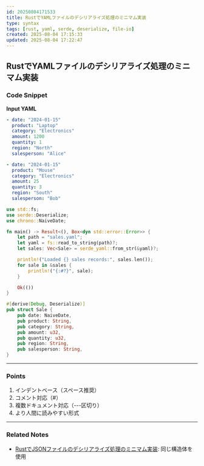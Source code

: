 ```yaml
---
id: 20250804171533
title: RustでYAMLファイルのデシリアライズ処理のミニマム実装
type: syntax
tags: [rust, yaml, serde, deserialize, file-io]
created: 2025-08-04 17:15:33
updated: 2025-08-04 17:22:47
---
```


## RustでYAMLファイルのデシリアライズ処理のミニマム実装

### Code Snippet

**Input YAML**

```yaml
- date: "2024-01-15"
  product: "Laptop"
  category: "Electronics"
  amount: 1200
  quantity: 1
  region: "North"
  salesperson: "Alice"

- date: "2024-01-15"
  product: "Mouse"
  category: "Electronics"
  amount: 25
  quantity: 3
  region: "South"
  salesperson: "Bob"
```

```rust
use std::fs;
use serde::Deserialize;
use chrono::NaiveDate;

fn main() -> Result<(), Box<dyn std::error::Error>> {
    let path = "sales.yaml";
    let yaml = fs::read_to_string(path)?;
    let sales: Vec<Sale> = serde_yaml::from_str(&yaml)?;

    println!("Loaded {} sales records:", sales.len());
    for sale in &sales {
        println!("{:#?}", sale);
    }

    Ok(())
}

#[derive(Debug, Deserialize)]
pub struct Sale {
    pub date: NaiveDate,
    pub product: String,
    pub category: String,
    pub amount: u32,
    pub quantity: u32,
    pub region: String,
    pub salesperson: String,
}
```

---

### Points

1. インデントベース（スペース推奨）
2. コメント対応（#）
3. 複数ドキュメント対応（---区切り）
4. より人間に読みやすい形式

---

### Related Notes

- [RustでJSONファイルのデシリアライズ処理のミニマム実装](./20250804163538.md): 同じ構造体を使用

